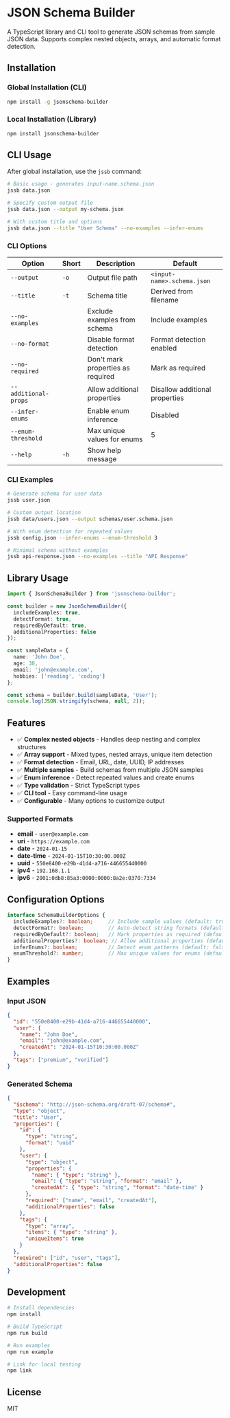 # JSON Schema Builder

A TypeScript library and CLI tool to generate JSON schemas from sample JSON data. Supports complex nested objects, arrays, and automatic format detection.

## Installation

### Global Installation (CLI)
```bash
npm install -g jsonschema-builder
```

### Local Installation (Library)
```bash
npm install jsonschema-builder
```

## CLI Usage

After global installation, use the `jssb` command:

```bash
# Basic usage - generates input-name.schema.json
jssb data.json

# Specify custom output file
jssb data.json --output my-schema.json

# With custom title and options
jssb data.json --title "User Schema" --no-examples --infer-enums
```

### CLI Options

| Option | Short | Description | Default |
|--------|-------|-------------|---------|
| `--output` | `-o` | Output file path | `<input-name>.schema.json` |
| `--title` | `-t` | Schema title | Derived from filename |
| `--no-examples` | | Exclude examples from schema | Include examples |
| `--no-format` | | Disable format detection | Format detection enabled |
| `--no-required` | | Don't mark properties as required | Mark as required |
| `--additional-props` | | Allow additional properties | Disallow additional properties |
| `--infer-enums` | | Enable enum inference | Disabled |
| `--enum-threshold` | | Max unique values for enums | 5 |
| `--help` | `-h` | Show help message | |

### CLI Examples

```bash
# Generate schema for user data
jssb user.json

# Custom output location
jssb data/users.json --output schemas/user.schema.json

# With enum detection for repeated values
jssb config.json --infer-enums --enum-threshold 3

# Minimal schema without examples
jssb api-response.json --no-examples --title "API Response"
```

## Library Usage

```typescript
import { JsonSchemaBuilder } from 'jsonschema-builder';

const builder = new JsonSchemaBuilder({
  includeExamples: true,
  detectFormat: true,
  requiredByDefault: true,
  additionalProperties: false
});

const sampleData = {
  name: 'John Doe',
  age: 30,
  email: 'john@example.com',
  hobbies: ['reading', 'coding']
};

const schema = builder.build(sampleData, 'User');
console.log(JSON.stringify(schema, null, 2));
```

## Features

- ✅ **Complex nested objects** - Handles deep nesting and complex structures
- ✅ **Array support** - Mixed types, nested arrays, unique item detection
- ✅ **Format detection** - Email, URL, date, UUID, IP addresses
- ✅ **Multiple samples** - Build schemas from multiple JSON samples
- ✅ **Enum inference** - Detect repeated values and create enums
- ✅ **Type validation** - Strict TypeScript types
- ✅ **CLI tool** - Easy command-line usage
- ✅ **Configurable** - Many options to customize output

### Supported Formats

- **email** - `user@example.com`
- **uri** - `https://example.com`
- **date** - `2024-01-15`
- **date-time** - `2024-01-15T10:30:00.000Z`
- **uuid** - `550e8400-e29b-41d4-a716-446655440000`
- **ipv4** - `192.168.1.1`
- **ipv6** - `2001:0db8:85a3:0000:0000:8a2e:0370:7334`

## Configuration Options

```typescript
interface SchemaBuilderOptions {
  includeExamples?: boolean;     // Include sample values (default: true)
  detectFormat?: boolean;        // Auto-detect string formats (default: true)
  requiredByDefault?: boolean;   // Mark properties as required (default: true)
  additionalProperties?: boolean; // Allow additional properties (default: false)
  inferEnums?: boolean;          // Detect enum patterns (default: false)
  enumThreshold?: number;        // Max unique values for enums (default: 5)
}
```

## Examples

### Input JSON
```json
{
  "id": "550e8400-e29b-41d4-a716-446655440000",
  "user": {
    "name": "John Doe",
    "email": "john@example.com",
    "createdAt": "2024-01-15T10:30:00.000Z"
  },
  "tags": ["premium", "verified"]
}
```

### Generated Schema
```json
{
  "$schema": "http://json-schema.org/draft-07/schema#",
  "type": "object",
  "title": "User",
  "properties": {
    "id": {
      "type": "string",
      "format": "uuid"
    },
    "user": {
      "type": "object",
      "properties": {
        "name": { "type": "string" },
        "email": { "type": "string", "format": "email" },
        "createdAt": { "type": "string", "format": "date-time" }
      },
      "required": ["name", "email", "createdAt"],
      "additionalProperties": false
    },
    "tags": {
      "type": "array",
      "items": { "type": "string" },
      "uniqueItems": true
    }
  },
  "required": ["id", "user", "tags"],
  "additionalProperties": false
}
```

## Development

```bash
# Install dependencies
npm install

# Build TypeScript
npm run build

# Run examples
npm run example

# Link for local testing
npm link
```

## License

MIT